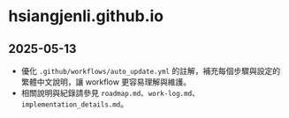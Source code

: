# hsiangjenli.github.io

## 2025-05-13
- 優化 `.github/workflows/auto_update.yml` 的註解，補充每個步驟與設定的繁體中文說明，讓 workflow 更容易理解與維護。
- 相關說明與紀錄請參見 `roadmap.md`、`work-log.md`、`implementation_details.md`。
